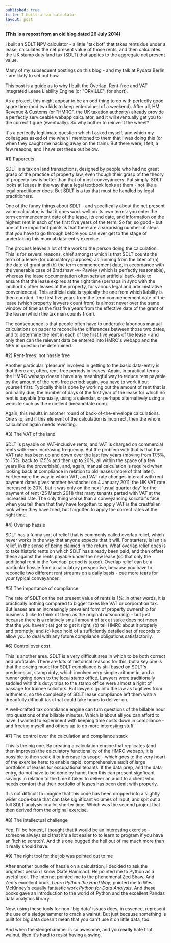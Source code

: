 ```yaml
---
published: true
title: I built a tax calculator
layout: post
---
```

**(This is a repost from an old blog dated 26 July 2014)**

I built an SDLT NPV calculator - a little "tax bot" that takes rents due under a lease, calculates the net present value of those rents, and then calculates the UK stamp duty land tax (SDLT) that applies to the aggregate net present value.

Many of my subsequent postings on this blog - and my talk at Pydata Berlin - are likely to set out how.

This post is a guide as to why I built the Overlap, Rent-free and VAT Integrated Lease Liability Engine (or "ORVILLE", for short).

As a project, this might appear to be an odd thing to do with perfectly good spare time (and two kids to keep entertained of a weekend). After all, HM Revenue & Customs (or "HMRC", the UK taxation authority) already provide a perfectly serviceable webapp calculator, and it will eventually get you to the correct figure (eventually). So why bother to reinvent the wheel?

It's a perfectly legitimate question which I asked myself, and which my colleagues asked of me when I mentioned to them that I was doing this (or when they caught me hacking away on the train). But there were, I felt, a few reasons, and I have set these out below.

#1) Papercuts

SDLT is a tax on land transactions, designed by people who had no great grasp of the practice of property law, even though their grasp of the theory of property law is better than that of most conveyancers. Put simply, SDLT looks at leases in the way that a legal textbook looks at them - not like a legal practitioner does. But SDLT is a tax that must be handled by legal practitioners.

One of the funny things about SDLT - and specifically about the net present value calculator, is that it does work well on its own terms: you enter the term commencement date of the lease, its end date, and information on the highest rent in each of the first five years of the term. So far, so good - but one of the important points is that there are a surprising number of steps that you have to go through before you can ever get to the stage of undertaking this manual data-entry exercise.

The process leaves a lot of the work to the person doing the calculation. This is for several reasons, chief amongst which is that SDLT counts the term of a lease (for calculatory purposes) as running from the later of (a) the date of grant and (b) the term commencement date, in accordance with the venerable case of Bradshaw -v- Pawley (which is perfectly reasonable), whereas the lease documentation often sets an artificial back-date to ensure that the lease expires at the right time (perhaps in sync with the landlord's other leases at the property, for various legal and administrative conveniences). This artificial date is typically the one from which liability is then counted. The first five years from the term commencement date of the lease (which property lawyers count from) is almost never over the same window of time as the first five years from the effective date of the grant of the lease (which the tax man counts from).

The consequence is that people often have to undertake laborious manual calculations on paper to reconcile the differences between those two dates, and to determine the rent in each of the first five years of the lease - and only then can the relevant data be entered into HMRC's webapp and the NPV in question be determined.

#2) Rent-frees: not hassle free

Another particular 'pleasure' involved in getting to the basic data-entry is that there are, often, rent-free periods in leases. Again, in practical terms the HMRC webapp doesn't have any meaningful way to reduce rent payable by the amount of the rent-free period: again, you have to work it out yourself first. Typically this is done by working out the amount of rent that is ordinarily due, the number of days of the first year of the lease for which no rent is payable (manually, using a calendar, or perhaps alternatively using a website such as the excellent timeanddate.com).

Again, this results in another round of back-of-the-envelope calculations. One slip, and if this element of the calculation is incorrect, then the whole calculation again needs revisiting.

#3) The VAT of the land

SDLT is payable on VAT-inclusive rents, and VAT is charged on commercial rents with-ever increasing frequency. But the problem with that is that the VAT rate has been up and down over the last few years (moving from 17.5%, to 15%, back to 17.5% and then up to 20%, all within the space of a few years like the proverbials), and, again, manual calculation is required when looking back at compliance in relation to old leases (more of that later). Furthermore the way in which VAT, and VAT rate changes interact with rent payment dates gives another headache: on 4 January 2011, the UK VAT rate increased to 20%, but it was only on the next 'usual quarter day' for the payment of rent (25 March 2011) that many tenants parted with VAT at the increased rate. The only thing worse than a conveyancing solicitor's face when you tell them that they have forgotten to apply VAT is the crestfallen look when they have tried, but forgotten to apply the correct rates at the right time.

#4) Overlap hassle

SDLT has a funny sort of relief that is commonly called overlap relief, which never works in the way that anyone expects that it will. For starters, is isn't a relief, in the sense of being claimed in the return. What overlap relief does is to take historic rents on which SDLT has already been paid, and then offset these against the rents payable under the new lease (so that only the additional rent in the 'overlap' period is taxed). Overlap relief can be a particular hassle from a calculatory perspective, because you have to reconcile two different rent streams on a daily basis - cue more tears for your typical conveyancer.

#5) The importance of compliance

The rate of SDLT on the net present value of rents is 1%: in other words, it is practically nothing compared to bigger taxes like VAT or corporation tax. But leases are an increasingly prevalent form of property ownership for business (I like to think of them as the original outsourcing) - but just because there is a relatively small amount of tax at stake does not mean that the you haven't (a) got to get it right; (b) tell HMRC about it properly and promptly; and (c) keep hold of a sufficiently detailed set of records to allow you to deal with any future compliance obligations satisfactorily.

#6) Control over cost

This is another area. SDLT is a very difficult area in which to be both correct and profitable. There are lots of historical reasons for this, but a key one is that the pricing model for SDLT compliance is still based on SDLT's predecessor, stamp duty, which involved very simple arithmetic, and a runner going down to the local stamp office. Lawyers were traditionally saddled with this duty: trips to the stamp office were almost a right of passage for trainee solicitors. But lawyers go into the law as fugitives from arithmetic, so the complexity of SDLT lease compliance left them with a dreadfully difficult task that could take hours to deliver on.

A well-crafted tax compliance engine can turn questions of the billable hour into questions of the billable minutes. Which is about all you can afford to have. I wanted to experiment with keeping time costs down in compliance - and freeing myself and others up to do more interesting stuff.

#7) The control over the calculation and compliance stack

This is the big one. By creating a calculation engine that replicates (and then improves) the calculatory functionality of the HMRC webapp, it is possible to then scale it or increase its scope - which goes to the very heart of the exercise here: to enable rapid, comprehensive audit of large portfolios of leases for occupational tenants. If the data prep, and the data entry, do not have to be done by hand, then this can present signficant savings in relation to the time it takes to deliver an audit to a client who needs comfort that their portfolio of leases has been dealt with properly.

It is not difficult to imagine that this code has been dropped into a slightly wider code-base that can take significant volumes of input, and spit out a full SDLT analysis in a lot shorter time. Which was the second project that then derived from the original exercise.

#8) The intellectual challenge

Yep, I'll be honest, I thought that it would be an interesting exercise - someone always said that it's a lot easier to to learn to program if you have an 'itch to scratch'. And this one bugged the hell out of me much more than it really should have.

#9) The right tool for the job was pointed out to me

After another bundle of hassle on a calculation, I decided to ask the brightest person I know (Safe Hammad). He pointed me to Python as a useful tool. The Internet pointed me to the phenomenal Zed Shaw. And Zed's excellent book, *Learn Python the Hard Way*, pointed me to Wes McKinney's equally fantastic work *Python for Data Analysis*. And these books gave an introduction to the world of Python and the excellent Pandas data analytics library.

Now, using these tools for non-'big data' issues does, in essence, represent the use of a sledgehammer to crack a walnut. But just because something is built for big data doesn't mean that you can't use it on little data, too.

And when the sledgehammer is so awesome, and you **really** hate that walnut, then it's hard to resist having a swing.